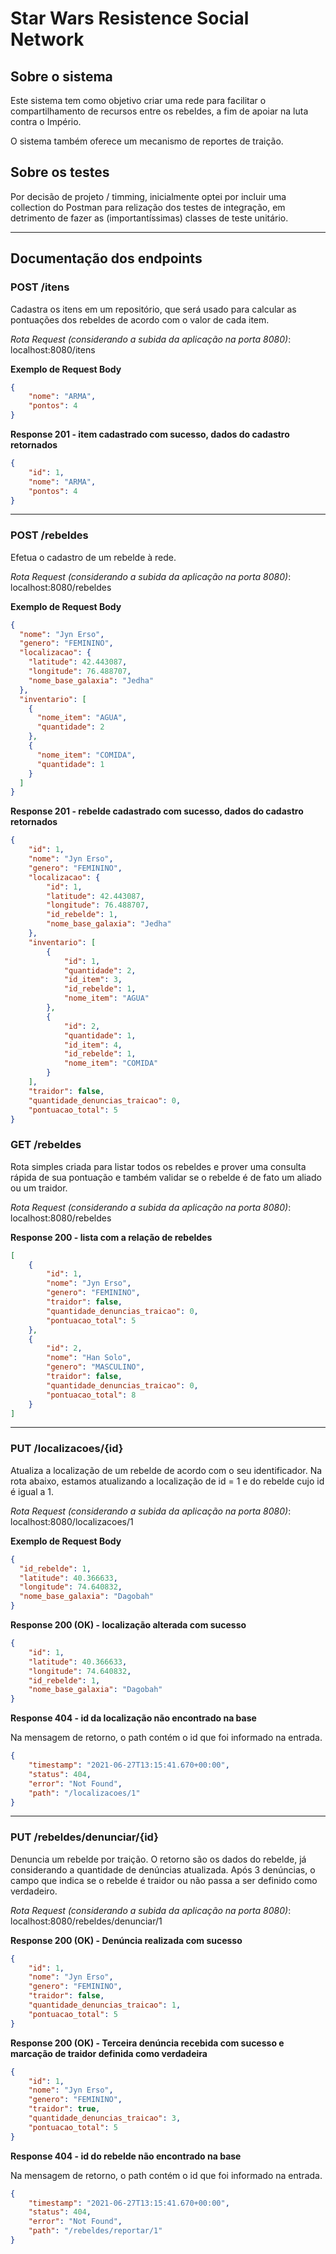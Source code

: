 # Star Wars Resistence Social Network

## Sobre o sistema
Este sistema tem como objetivo criar uma rede para facilitar o compartilhamento de
recursos entre os rebeldes, a fim de apoiar na luta contra o Império.
  
O sistema também oferece um mecanismo de reportes de traição. 

## Sobre os testes
Por decisão de projeto / timming, inicialmente optei por incluir uma collection do Postman
para relização dos testes de integração, em detrimento de fazer as (importantíssimas) classes de teste unitário.
___

## Documentação dos endpoints

### POST /itens
Cadastra os itens em um repositório, que será usado para calcular as pontuações dos
rebeldes de acordo com o valor de cada item.

*Rota Request (considerando a subida da aplicação na porta 8080)*: localhost:8080/itens

**Exemplo de Request Body**
```json
{
    "nome": "ARMA",
    "pontos": 4
}
```
**Response 201 - item cadastrado com sucesso, dados do cadastro retornados**
```json
{
    "id": 1,
    "nome": "ARMA",
    "pontos": 4
}
```
--- 
### POST /rebeldes
Efetua o cadastro de um rebelde à rede.

*Rota Request (considerando a subida da aplicação na porta 8080)*: localhost:8080/rebeldes 

**Exemplo de Request Body**
```json
{
  "nome": "Jyn Erso",
  "genero": "FEMININO",
  "localizacao": {
    "latitude": 42.443087,
    "longitude": 76.488707,
    "nome_base_galaxia": "Jedha"   
  },
  "inventario": [
    {
      "nome_item": "AGUA",
      "quantidade": 2
    },
    {
      "nome_item": "COMIDA",
      "quantidade": 1
    }   
  ]
}
```
**Response 201 - rebelde cadastrado com sucesso, dados do cadastro retornados**
```json
{
    "id": 1,
    "nome": "Jyn Erso",
    "genero": "FEMININO",
    "localizacao": {
        "id": 1,
        "latitude": 42.443087,
        "longitude": 76.488707,
        "id_rebelde": 1,
        "nome_base_galaxia": "Jedha"
    },
    "inventario": [
        {
            "id": 1,
            "quantidade": 2,
            "id_item": 3,
            "id_rebelde": 1,
            "nome_item": "AGUA"
        },
        {
            "id": 2,
            "quantidade": 1,
            "id_item": 4,
            "id_rebelde": 1,
            "nome_item": "COMIDA"
        }
    ],
    "traidor": false,
    "quantidade_denuncias_traicao": 0,
    "pontuacao_total": 5
}
```

### GET /rebeldes
Rota simples criada para listar todos os rebeldes e prover uma consulta rápida de sua pontuação
e também validar se o rebelde é de fato um aliado ou um traidor. 

*Rota Request (considerando a subida da aplicação na porta 8080)*: localhost:8080/rebeldes

**Response 200 - lista com a relação de rebeldes**
```json
[
    {
        "id": 1,
        "nome": "Jyn Erso",
        "genero": "FEMININO",
        "traidor": false,
        "quantidade_denuncias_traicao": 0,
        "pontuacao_total": 5
    },
    {
        "id": 2,
        "nome": "Han Solo",
        "genero": "MASCULINO",
        "traidor": false,
        "quantidade_denuncias_traicao": 0,
        "pontuacao_total": 8
    }
]
```

---
### PUT /localizacoes/{id}
Atualiza a localização de um rebelde de acordo com o seu identificador. Na rota abaixo,
estamos atualizando a localização de id = 1 e do rebelde cujo id é igual a 1.

*Rota Request (considerando a subida da aplicação na porta 8080)*: localhost:8080/localizacoes/1

**Exemplo de Request Body**
```json
{
  "id_rebelde": 1,
  "latitude": 40.366633,
  "longitude": 74.640832,
  "nome_base_galaxia": "Dagobah"   
}
```
**Response 200 (OK) - localização alterada com sucesso**
```json
{
    "id": 1,
    "latitude": 40.366633,
    "longitude": 74.640832,
    "id_rebelde": 1,
    "nome_base_galaxia": "Dagobah"
}
```
**Response 404 - id da localização não encontrado na base**

Na mensagem de retorno, o path contém o id que foi informado na entrada.
```json
{
    "timestamp": "2021-06-27T13:15:41.670+00:00",
    "status": 404,
    "error": "Not Found",
    "path": "/localizacoes/1"
}
```
---
### PUT /rebeldes/denunciar/{id}
Denuncia um rebelde por traição. O retorno são os dados do rebelde, já considerando a quantidade
de denúncias atualizada. Após 3 denúncias, o campo que indica se o rebelde é traidor ou não passa a 
ser definido como verdadeiro.

*Rota Request (considerando a subida da aplicação na porta 8080)*: localhost:8080/rebeldes/denunciar/1

**Response 200 (OK) - Denúncia realizada com sucesso**
```json
{
    "id": 1,
    "nome": "Jyn Erso",
    "genero": "FEMININO",
    "traidor": false,
    "quantidade_denuncias_traicao": 1,
    "pontuacao_total": 5
}
```
**Response 200 (OK) - Terceira denúncia recebida com sucesso e marcação de traidor definida como verdadeira**
```json
{
    "id": 1,
    "nome": "Jyn Erso",
    "genero": "FEMININO",
    "traidor": true,
    "quantidade_denuncias_traicao": 3,
    "pontuacao_total": 5
}
```
**Response 404 - id do rebelde não encontrado na base**

Na mensagem de retorno, o path contém o id que foi informado na entrada.
```json
{
    "timestamp": "2021-06-27T13:15:41.670+00:00",
    "status": 404,
    "error": "Not Found",
    "path": "/rebeldes/reportar/1"
}